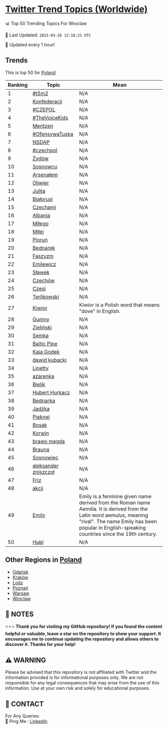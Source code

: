 [Twitter Trend Topics (Worldwide)](https://github.com/ErcinDedeoglu/Twitter-Trend-Topics)
==========


📊 Top 50 Trending Topics For Wroclaw

📆 Last Updated: `2023-03-26 12:18:21 UTC`

🔧 Updated every 1 hour!


## Trends

This is top 50 for [Poland](</Poland>)

| Ranking | Topic | Mean |
| ------- | ------------ | ------------ |
| 1 | [#t5m2](http://twitter.com/search?q=%23t5m2) | N/A |
| 2 | [Konfederacji](http://twitter.com/search?q=Konfederacji) | N/A |
| 3 | [#CZEPOL](http://twitter.com/search?q=%23CZEPOL) | N/A |
| 4 | [#TheVoiceKids](http://twitter.com/search?q=%23TheVoiceKids) | N/A |
| 5 | [Mentzen](http://twitter.com/search?q=Mentzen) | N/A |
| 6 | [#OfensywaTuska](http://twitter.com/search?q=%23OfensywaTuska) | N/A |
| 7 | [NSDAP](http://twitter.com/search?q=NSDAP) | N/A |
| 8 | [#czechpol](http://twitter.com/search?q=%23czechpol) | N/A |
| 9 | [Żydów](http://twitter.com/search?q=%c5%bbyd%c3%b3w) | N/A |
| 10 | [Sosnowcu](http://twitter.com/search?q=Sosnowcu) | N/A |
| 11 | [Arsenałem](http://twitter.com/search?q=Arsena%c5%82em) | N/A |
| 12 | [Oliwier](http://twitter.com/search?q=Oliwier) | N/A |
| 13 | [Julita](http://twitter.com/search?q=Julita) | N/A |
| 14 | [Białorusi](http://twitter.com/search?q=Bia%c5%82orusi) | N/A |
| 15 | [Czechami](http://twitter.com/search?q=Czechami) | N/A |
| 16 | [Albanią](http://twitter.com/search?q=Albani%c4%85) | N/A |
| 17 | [Miłego](http://twitter.com/search?q=Mi%c5%82ego) | N/A |
| 18 | [Miłej](http://twitter.com/search?q=Mi%c5%82ej) | N/A |
| 19 | [Piorun](http://twitter.com/search?q=Piorun) | N/A |
| 20 | [Bednarek](http://twitter.com/search?q=Bednarek) | N/A |
| 21 | [Faszyzm](http://twitter.com/search?q=Faszyzm) | N/A |
| 22 | [Emilewicz](http://twitter.com/search?q=Emilewicz) | N/A |
| 23 | [Sławek](http://twitter.com/search?q=S%c5%82awek) | N/A |
| 24 | [Czechów](http://twitter.com/search?q=Czech%c3%b3w) | N/A |
| 25 | [Czesi](http://twitter.com/search?q=Czesi) | N/A |
| 26 | [Terlikowski](http://twitter.com/search?q=Terlikowski) | N/A |
| 27 | [Kiwior](http://twitter.com/search?q=Kiwior) | Kiwior is a Polish word that means "dove" in English. |
| 28 | [Gumny](http://twitter.com/search?q=Gumny) | N/A |
| 29 | [Zieliński](http://twitter.com/search?q=Zieli%c5%84ski) | N/A |
| 30 | [Semka](http://twitter.com/search?q=Semka) | N/A |
| 31 | [Baltic Pipe](http://twitter.com/search?q=Baltic+Pipe) | N/A |
| 32 | [Kaja Godek](http://twitter.com/search?q=Kaja+Godek) | N/A |
| 33 | [dawid kubacki](http://twitter.com/search?q=dawid+kubacki) | N/A |
| 34 | [Linetty](http://twitter.com/search?q=Linetty) | N/A |
| 35 | [azarenką](http://twitter.com/search?q=azarenk%c4%85) | N/A |
| 36 | [Bielik](http://twitter.com/search?q=Bielik) | N/A |
| 37 | [Hubert Hurkacz](http://twitter.com/search?q=Hubert+Hurkacz) | N/A |
| 38 | [Bednarka](http://twitter.com/search?q=Bednarka) | N/A |
| 39 | [Jadźka](http://twitter.com/search?q=Jad%c5%baka) | N/A |
| 40 | [Pięknej](http://twitter.com/search?q=Pi%c4%99knej) | N/A |
| 41 | [Bosak](http://twitter.com/search?q=Bosak) | N/A |
| 42 | [Korwin](http://twitter.com/search?q=Korwin) | N/A |
| 43 | [brawo magda](http://twitter.com/search?q=brawo+magda) | N/A |
| 44 | [Brauna](http://twitter.com/search?q=Brauna) | N/A |
| 45 | [Sosnowiec](http://twitter.com/search?q=Sosnowiec) | N/A |
| 46 | [aleksander zniszczoł](http://twitter.com/search?q=aleksander+zniszczo%c5%82) | N/A |
| 47 | [Friz](http://twitter.com/search?q=Friz) | N/A |
| 48 | [akcji](http://twitter.com/search?q=akcji) | N/A |
| 49 | [Emily](http://twitter.com/search?q=Emily) | Emily is a feminine given name derived from the Roman name Aemilia. It is derived from the Latin word aemulus, meaning "rival". The name Emily has been popular in English-speaking countries since the 19th century. |
| 50 | [Hubi](http://twitter.com/search?q=Hubi) | N/A |



## Other Regions in [Poland](</Poland>)

* [Gdańsk](</Poland/Gdańsk.md>)
* [Kraków](</Poland/Kraków.md>)
* [Lodz](</Poland/Lodz.md>)
* [Poznań](</Poland/Poznań.md>)
* [Warsaw](</Poland/Warsaw.md>)
* [Wroclaw](</Poland/Wroclaw.md>)



## 📝 NOTES

⭐⭐⭐ **Thank you for visiting my GitHub repository! If you found the content helpful or valuable, leave a star on the repository to show your support. It encourages me to continue updating the repository and allows others to discover it. Thanks for your help!**


## ⚠️ WARNING

Please be advised that this repository is not affiliated with Twitter and the information provided is for informational purposes only. We are not responsible for any legal consequences that may arise from the use of this information. Use at your own risk and solely for educational purposes.


## 📨 CONTACT

 For Any Queries:  
            🏓 Ping Me : [LinkedIn](https://www.linkedin.com/in/ercindedeoglu/)
